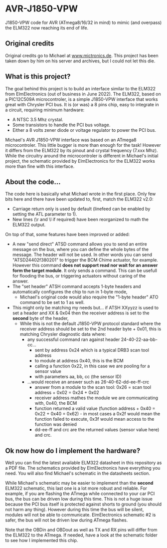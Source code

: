 # AVR-J1850-VPW
J1850-VPW code for AVR (ATmega8/16/32 in mind) to mimic (and overpass) the ELM322 now reaching its end of life.

## Original credits
Original credits go to Michael at www.mictronics.de. This project has been taken down by him on his server and archives, but I could not let this die. 

## What is this project?
The goal behind this project is to build an interface similar to the ELM322 from ElmElectronics (out of business in June 2022). 
The ELM322, based on a PIC12C509A microcontroler, is a simple J1850-VPW interface that works great with Chrysler PCI bus. It is (or was) a 8 pins chip, easy to integrate in a circuit, requiring minimum hardware:
* A NTSC 3.5 Mhz crystal.
* Some transistors to handle the PCI bus voltage.
* Either a 8 volts zener diode or voltage regulator to power the PCI bus.

Michael's AVR J1850-VPW interface was based on an ATmega8 microcontroler. This little bugger is more than enough for the task! However it differs from the ELM322 by its pinout and crystal frequency (7.xxx Mhz). While the circuitry around the microcontroler is different in Michael's initial project, the schematic provided by ElmElectronics for the ELM322 works more than fine with this interface. 

## About the code...
The code here is basically what Michael wrote in the first place. Only few bits here and there have been updated to, first, match the ELM322 v2.0:
* Carriage return only is used by default (linefeed can be enabled by setting the ATL parameter to 1).
* New lines (\r and \l if required) have been reorganized to math the ELM322 output. 

On top of that, some features have been improved or added:
* A new "send direct" ATSD command allows you to send an entire message on the bus, where you can define the whole bytes of the message. The header will not be used. In other words you can send "ATSD24402f380201" to trigger the BCM Chime actuator, for example. However this command **does not support read nor wait for an answer form the target module**. It only sends a command. This can be usefull for flooding the bus, or triggering actuators without caring of the answer.
* The "set header" ATSH command accepts 1-byte headers and automatically configures the chip to run in 1-byte mode,
  * Michael's original code would also require the "1-byte header" ATO command to be set to 1 as well.
* This might only be matching my needs but... if ATSH XXyyzz is used to set a header and XX & 0x04 then the receiver address is set to the **second** byte of the header,
  * While this is not the default J1850-VPW protocol standard where the receiver address should be set to the 2nd header byte + 0x01, this is matching Chrysler diagnostic data where:
    * any successful command ran against header 24-40-22-aa-bb-cc...
      * sent by address 0x24 which is a typical DRB3 scan tool address
      * to module at address 0x40, this is the BCM
      * calling a function 0x22, in this case we are pooling for a sensor value
      * with parameters aa, bb, cc (the sensor ID)
    *  ...would receive an answer such as 26-40-62-dd-ee-ff-crc
       * answer from a module to the scan tool: 0x26 = scan tool address + 0x02 = 0x24 + 0x02
       * receiver address mathes the module we are communicating with, 0x40, the BCM
       * function returned a valid value (function address + 0x40 = 0x22 + 0x40 = 0x62) - in most cases a 0x2f would mean the function failed to execute, 0x3f would mean access to the function was denied
       * dd-ee-ff and crc are the returned values (sensor value here) and crc.

## Ok now how do I implement the hardware?
Well you can find the latest available ELM322 datasheet in this repository as a PDF file. The schematics provided by ElmElectronics have everything you need. You will also find Michael's schematic in the datasheets section. 

While Michael's schematic may be easier to implement than the **second** ELM322 schematic, this last one is a lot more robust and reliable. For example, if you are flashing the ATmega while connected to your car PCI bus, the bus can be driven low during this time. This is not a huge issue because the PCI bus itself is protected against shorts to ground (you should not harm any thing). However during this time the bus will be silent, modules will not be able to communicate. 
ElmElectronics schematic #2 is safer, the bus will not be driven low during ATmega flashes. 

Note that the OBDin and OBDout as well as TX and RX pins will differ from the ELM322 to the ATmega. If needed, have a look at the schematic folder to see how I implemented this chip. 